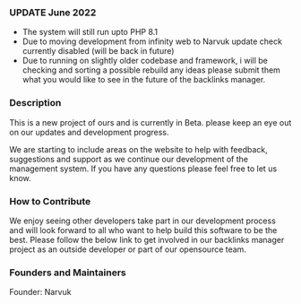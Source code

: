 ### UPDATE June 2022
- The system will still run upto PHP 8.1
- Due to moving development from infinity web to Narvuk update check currently disabled (will be back in future)
- Due to running on slightly older codebase and framework, i will be checking and sorting a possible rebuild any ideas please submit them what you would like to see in the future of the backlinks manager.

### Description


This is a new project of ours and is currently in Beta. please keep an eye out on our updates and development progress.

We are starting to include areas on the website to help with feedback, suggestions and support as we continue our development of the management system. If you have any questions please feel free to let us know. 

### How to Contribute

We enjoy seeing other developers take part in our development process and will look forward to all who want to help build this software to be the best. Please follow the below link to get involved in our backlinks manager project as an outside developer or part of our opensource team.

### Founders and Maintainers

Founder: Narvuk
